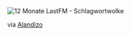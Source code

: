 <html><body><img src="http://fxdteam.com/lastcloud/i.php?i=flowfxx-_-12month-_-black-_-" alt="12 Monate LastFM - Schlagwortwolke" class="aligncenter">

via <a href="https://alpha.app.net/alandizo">Alandizo</a></body></html>